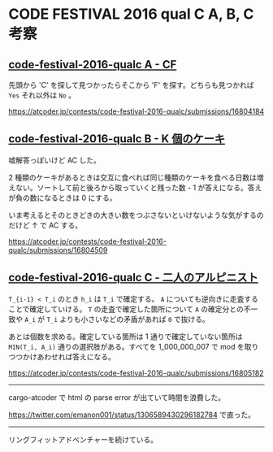 # CODE FESTIVAL 2016 qual C A, B, C 考察

## [code-festival-2016-qualc A - CF](https://atcoder.jp/contests/code-festival-2016-qualc/tasks/codefestival_2016_qualC_a)

先頭から 'C' を探して見つかったらそこから 'F' を探す。どちらも見つかれば `Yes` それ以外は `No` 。

<https://atcoder.jp/contests/code-festival-2016-qualc/submissions/16804184>

## [code-festival-2016-qualc B - K 個のケーキ](https://atcoder.jp/contests/code-festival-2016-qualc/tasks/codefestival_2016_qualC_b)

嘘解答っぽいけど AC した。

2 種類のケーキがあるときは交互に食べれば同じ種類のケーキを食べる日数は増えない。ソートして前と後ろから取っていくと残った数 - 1 が答えになる。答えが負の数になるときは 0 にする。

いま考えるとそのときどきの大きい数をつぶさないといけないような気がするのだけど ↑ で AC する。

<https://atcoder.jp/contests/code-festival-2016-qualc/submissions/16804509>

## [code-festival-2016-qualc C - 二人のアルピニスト](https://atcoder.jp/contests/code-festival-2016-qualc/tasks/codefestival_2016_qualC_c)

`T_{i-1} < T_i` のとき `h_i` は `T_i` で確定する。 `A` についても逆向きに走査することで確定していける。 `T` の走査で確定した箇所について `A` の確定分との不一致や `A_i` が `T_i` よりも小さいなどの矛盾があれば `0` で抜ける。

あとは個数を求める。確定している箇所は 1 通りで確定していない箇所は `MIN(T_i, A_i)` 通りの選択肢がある。すべてを 1_000_000_007 で mod を取りつつかけあわせれば答えになる。

<https://atcoder.jp/contests/code-festival-2016-qualc/submissions/16805182>

---

cargo-atcoder で html の parse error が出ていて時間を浪費した。

<https://twitter.com/emanon001/status/1306589430296182784> で直った。

---

リングフィットアドベンチャーを続けている。
